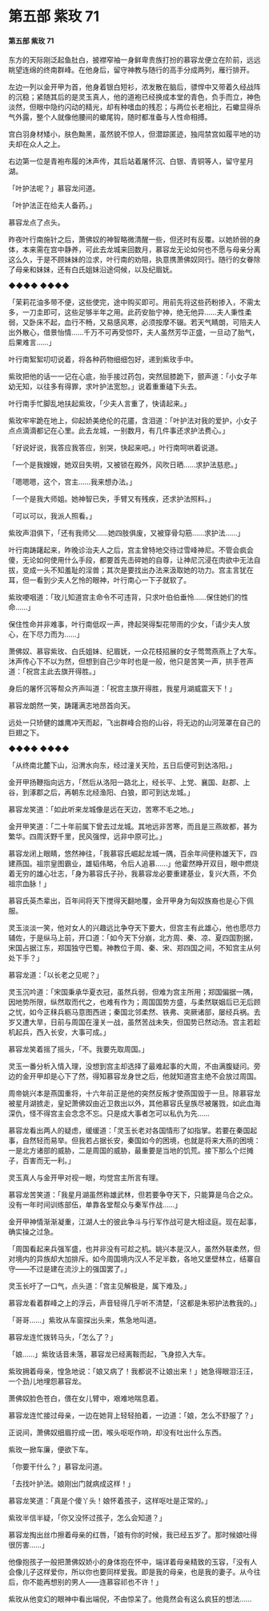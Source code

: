 # 第五部 紫玫 71

#### 第五部 紫玫 71

东方的天际刚泛起鱼肚白，披襟窄袖一身鲜卑贵族打扮的慕容龙便立在阶前，远远眺望连绵的终南群峰。在他身后，留守神教与随行的高手分成两列，雁行排开。

左边一列以金开甲为首，他身着银白短衫，浓发散在脑后，骠悍中又带着久经战阵的沉稳；紧随其后的是灵玉真人，他的道袍已经换成本堂的青色，负手而立，神色淡然，但眼中隐约闪动的精光，却有种嗜血的残忍；与两位长老相比，石蠍显得杀气外露，整个人就像他腰间的蠍尾钩，随时都准备与人性命相搏。

宫白羽身材矮小，肤色黝黑，虽然貌不惊人，但潜踪匿迹，独闯禁宫如履平地的功夫却在众人之上。

右边第一位是青袍布履的沐声传，其后站着屠怀沉、白银、青铜等人，留守星月湖。

「叶护法呢？」慕容龙问道。

「叶护法正在给夫人备药。」

慕容龙点了点头。

昨夜叶行南施针之后，萧佛奴的神智略微清醒一些，但还时有反覆。以她娇弱的身体，本来需在宫中静养，可此去龙城来回数月，慕容龙无论如何也不愿与母亲分离这么久，于是不顾妹妹的泣求，叶行南的劝阻，执意携萧佛奴同行。随行的女眷除了母亲和妹妹，还有白氏姐妹沿途伺候，以及纪眉妩。

◆◆◆◆ ◆◆◆◆

「茉莉花油多带不便，这些使完，途中购买即可。用前先将这些药粉掺入，不需太多，一刀圭即可，这些足够半年之用。此药安胎宁神，绝无他异……夫人秉性柔弱，又卧床不起，血行不畅，又易感风寒，必须按摩不辍。若天气睛朗，可陪夫人出外散心，借景怡情……千万不可再受惊吓，夫人虽然芳华正盛，一旦动了胎气，后果难言……」

叶行南絮絮叨叨说着，将各种药物细细包好，递到紫玫手中。

紫玫把他的话一一记在心底，抬手接过药包，突然屈膝跪下，颤声道：「小女子年幼无知，以往多有得罪，求叶护法宽恕。」说着重重磕下头去。

叶行南手忙脚乱地扶起紫玫，「少夫人言重了，快请起来。」

紫玫牢牢跪在地上，仰起娇美绝伦的花靥，含泪道：「叶护法对我的爱护，小女子点点滴滴都记在心里。此去龙城，一别数月，有几件事还求护法费心。」

「好说好说，我答应我答应，别哭，快起来吧。」叶行南呵哄着说道。

「一个是我嫂嫂，她双目失明，又被锁在殿外，风吹日晒……求护法慈悲。」

「嗯嗯嗯，这个，宫主……我来想办法。」

「一个是我大师姐。她神智已失，手臂又有残疾，还求护法照料。」

「可以可以，我派人照看。」

紫玫声泪俱下，「还有我师父……她四肢俱废，又被穿骨勾筋……求护法……」

叶行南踌躇起来，昨晚诊治夫人之后，宫主曾特地交待过雪峰神尼。不管会疯会傻，无论如何使用什么手段，都要首先击碎她的自尊，让神尼沉浸在肉欲中无法自拔，变成一头不知羞耻的淫兽；其次是要找出办法来汲取她的功力。宫主言犹在耳，但一看到少夫人乞怜的眼神，叶行南心一下子就软了。

紫玫哽咽道：「玫儿知道宫主命令不可违背，只求叶伯伯垂怜……保住她们的性命……」

保住性命并非难事，叶行南低叹一声，搀起哭得梨花带雨的少女，「请少夫人放心，在下尽力而为……」

萧佛奴、慕容紫玫、白氏姐妹、纪眉妩，一众花枝招展的女子莺莺燕燕上了大车。沐声传心下不以为然，但想到自己少年时也是一般，他只是苦笑一声，拱手苍声道：「祝宫主此去旗开得胜。」

身后的屠怀沉等帮众齐声叫道：「祝宫主旗开得胜，我星月湖威震天下！」

慕容龙朗然一笑，踌躇满志地昂首向天。

远处一只矫健的雄鹰冲天而起，飞出群峰合抱的山谷，将无边的山河笼罩在自己的巨翅之下。

◆◆◆◆ ◆◆◆◆

「从终南北麓下山，沿渭水向东，经过潼关天险，五日后便可到达洛阳。」

金开甲扬鞭指向远方，「然后从洛阳一路北上，经长平、上党、襄国、赵郡、上谷，到涿郡之后，再朝东北经渔阳、白狼，即可到达龙城。」

慕容龙笑道：「如此听来龙城像是远在天边，苦寒不毛之地。」

金开甲笑道：「二十年前属下曾去过龙城。其地远非苦寒，而且是三燕故都，甚为繁华。四周沃野千里，民风强悍，远非中原可比。」

慕容龙闭上眼睛，悠然神往，「我慕容氏崛起龙城一隅，百余年间便称雄天下，四建燕国。祖宗皇图霸业，雄韬伟略，令后人追慕……」他霍然睁开双目，眼中燃烧着无穷的雄心壮志，「身为慕容氏子孙，我慕容龙必要重建基业，复兴大燕，不负祖宗血脉！」

慕容氏英杰辈出，百年间将天下搅得天翻地覆，金开甲身为匈奴族裔也是心下佩服。

灵玉淡淡一笑，他对女人的兴趣远比争夺天下要大，但宫主有此雄心，他也愿尽力辅佐，于是纵马上前，开口道：「如今天下分崩，北方周、秦、凉、夏四国割据，宋国占据江东，郑国独守巴蜀。神教位于周、秦、宋、郑四国之间，不知宫主从何处下手？」

慕容龙道：「以长老之见呢？」

灵玉沉吟道：「宋国秉承华夏衣冠，虽然兵弱，但难为宫主所用；郑国偏据一隅，因地势所限，纵然取而代之，也难有作为；周国国势方盛，与柔然联姻后已无后顾之忧，如今正秣兵粝马意图西进；秦国北邻柔然、铁弗、突厥诸部，屡经兵祸。去岁又遭大旱，日前与周国在潼关一战，虽然苦战未失，但国势已然动汤。宫主若趁机起兵，西入长安，大事可成。」

慕容龙笑着摇了摇头，「不。我要先取周国。」

灵玉一番分析入情入理，没想到宫主却选择了最难起事的大周，不由满腹疑问。旁边的金开甲却是心下了然，得知慕容龙身世之后，他就知道宫主绝不会放过周国。

周帝姚兴本是燕国重将，十六年前正是他的突然反叛才使燕国毁于一旦。除慕容龙被星月湖掳走，皇妃萧佛奴由近卫救出以外，其他慕容氏皇族尽被屠戮，如此血海深仇，怪不得宫主会念念不忘。只是成大事者怎可以私仇为先……

慕容龙看出两人的疑虑，缓缓道：「灵玉长老对各国情形了如指掌。若要在秦国起事，自然轻而易举。但我若占据长安，秦国如今的困境，也就是将来大燕的困境：一是北方诸部的威胁，二是周国的威胁，最重要是当地的饥荒。接下那么个烂摊子，百害而无一利。」

灵玉真人与金开甲对视一眼，均觉宫主所言有理。

慕容龙苦笑道：「我星月湖虽然称雄武林，但若要争夺天下，只能算是乌合之众。没有一年时间训练部伍，单靠各堂帮众与秦军作战……」

金开甲神情渐渐凝重，江湖人士的彼此争斗与行军作战可是大相迳庭。现在起事，确实操之过急。

「周国看起来兵强军盛，也并非没有可趁之机。姚兴本是汉人，虽然外联柔然，但对境内的异族却大加排斥。如今周国境内汉人不足半数，各地又堡壁林立，结寨自守——不过是建在流沙上的强国罢了。」

灵玉长吁了一口气，点头道：「宫主见解极是，属下难及。」

慕容龙看着群峰之上的浮云，声音轻得几乎听不清楚，「这都是朱邪护法教我的。」

「哥哥……」紫玫从车窗探出头来，焦急地叫道。

慕容龙连忙拨转马头，「怎么了？」

「娘……」紫玫话音未落，慕容龙已经离鞍而起，飞身掠入大车。

紫玫拥着母亲，惶急地说：「娘又病了！我都说不让娘出来！」她急得眼泪汪汪，一个劲儿地埋怨慕容龙。

萧佛奴脸色苍白，偎在女儿臂中，艰难地喘息着。

慕容龙连忙接过母亲，一边在她背上轻轻拍着，一边道：「娘，怎么不舒服了？」

正说间，萧佛奴细眉拧成一团，喉头呕呕作响，却没有吐出什么东西。

紫玫一掀车廉，便欲下车。

「你要干什么？」慕容龙问道。

「去找叶护法。娘刚出门就病成这样！」

慕容龙笑道：「真是个傻丫头！娘怀着孩子，这样呕吐是正常的。」

紫玫半信半疑，「你又没怀过孩子，怎么会知道？」

慕容龙掏出丝巾擦着母亲的红唇，「娘有你的时候，我已经五岁了。那时候娘吐得很厉害……」

他像抱孩子一般把萧佛奴娇小的身体抱在怀中，端详着母亲精致的玉容，「没有人会像儿子这样爱你，所以你也要同样爱我。即是我的母亲，也是我的妻子。从今往后，你不能再想别的男人——连慕容祁也不许！」

紫玫从他变幻的眼神中看出端倪，不由惊呆了。他竟然会有这么疯狂的想法……

